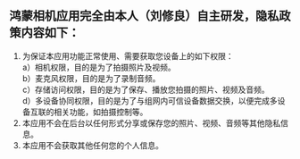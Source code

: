 ## 鸿蒙相机应用完全由本人（刘修良）自主研发，隐私政策内容如下：

1. 为保证本应用功能正常使用、需要获取您设备上的如下权限：  
    a）相机权限，目的是为了拍摄照片及视频。  
    b）麦克风权限，目的是为了录制音频。  
    c）存储访问权限，目的是为了保存、播放您拍摄的照片、视频及音频。  
    d）多设备协同权限，目的是为了与组网内可信设备数据交换，以便完成多设备互联的相关功能，如拍摄控制等。  
2. 本应用不会在后台以任何形式分享或保存您的照片、视频、音频等其他隐私信息。  
3. 本应用不会获取其他任何您的个人信息。

